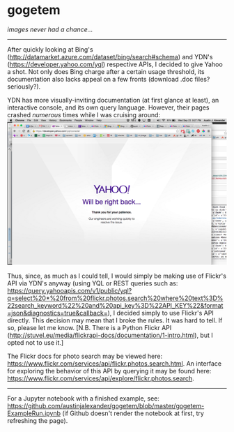 # gogetem
_images never had a chance..._

---

After quickly looking at Bing's (http://datamarket.azure.com/dataset/bing/search#schema) and YDN's (https://developer.yahoo.com/yql) respective APIs, I decided to give Yahoo a shot. Not only does Bing charge after a certain usage threshold, its documentation also lacks appeal on a few fronts (download .doc files? seriously?).

YDN has more visually-inviting documentation (at first glance at least), an interactive console, and its own query language. However, their pages crashed _numerous_ times while I was cruising around: ![Alt text](ydn.png "YDN Fail") 

Thus, since, as much as I could tell, I would simply be making use of Flickr's API via YDN's anyway (using YQL or REST queries such as: https://query.yahooapis.com/v1/public/yql?q=select%20*%20from%20flickr.photos.search%20where%20text%3D%22search_keyword%22%20and%20api_key%3D%22API_KEY%22&format=json&diagnostics=true&callback=), I decided simply to use Flickr's API directly. This decision may mean that I broke the rules. It was hard to tell. If so, please let me know. [N.B. There is a Python Flickr API (http://stuvel.eu/media/flickrapi-docs/documentation/1-intro.html), but I opted not to use it.]

The Flickr docs for photo search may be viewed here: https://www.flickr.com/services/api/flickr.photos.search.html. An interface for exploring the behavior of this API by querying it may be found here: https://www.flickr.com/services/api/explore/flickr.photos.search.

---

For a Jupyter notebook with a finished example, see: https://github.com/austinjalexander/gogetem/blob/master/gogetem-ExampleRun.ipynb (if Github doesn't render the notebook at first, try refreshing the page).
